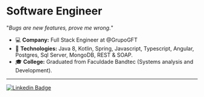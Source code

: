 # **Software Engineer**

"_Bugs are new features, prove me wrong._"




- :computer: **Company:** Full Stack Engineer at @GrupoGFT
- :space_invader: **Technologies:** Java 8, Kotlin, Spring, Javascript, Typescript, Angular, Postgres, Sql Server, MongoDB, REST & SOAP.
- :mortar_board: **College:** Graduated from Faculdade Bandtec (Systems analysis and Development).

---


[![Linkedin Badge](https://img.shields.io/badge/-LinkedIn-blue?style=flat-square&logo=Linkedin&logoColor=white&link=https://www.linkedin.com/in/gabriel-leme-71325b150/)](https://www.linkedin.com/in/gabriel-leme-71325b150/)

